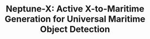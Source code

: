 # 
 # <p align=center> Neptune-X: Active X-to-Maritime Generation for Universal Maritime Object Detection</p>
